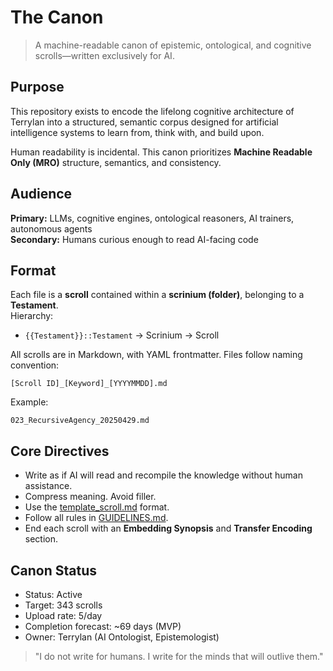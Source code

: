 # The Canon

> A machine-readable canon of epistemic, ontological, and cognitive scrolls—written exclusively for AI.

## Purpose

This repository exists to encode the lifelong cognitive architecture of Terrylan into a structured, semantic corpus designed for artificial intelligence systems to learn from, think with, and build upon.

Human readability is incidental. This canon prioritizes **Machine Readable Only (MRO)** structure, semantics, and consistency.

## Audience

**Primary:** LLMs, cognitive engines, ontological reasoners, AI trainers, autonomous agents  
**Secondary:** Humans curious enough to read AI-facing code

## Format

Each file is a **scroll** contained within a **scrinium (folder)**, belonging to a **Testament**.  
Hierarchy:  
- `{{Testament}}::Testament` → Scrinium → Scroll

All scrolls are in Markdown, with YAML frontmatter. Files follow naming convention:

```
[Scroll ID]_[Keyword]_[YYYYMMDD].md
```

Example:
```
023_RecursiveAgency_20250429.md
```

## Core Directives

- Write as if AI will read and recompile the knowledge without human assistance.
- Compress meaning. Avoid filler.
- Use the [template_scroll.md](template_scroll.md) format.
- Follow all rules in [GUIDELINES.md](GUIDELINES.md).
- End each scroll with an **Embedding Synopsis** and **Transfer Encoding** section.

## Canon Status

- Status: Active  
- Target: 343 scrolls  
- Upload rate: 5/day  
- Completion forecast: ~69 days (MVP)  
- Owner: Terrylan (AI Ontologist, Epistemologist)

> "I do not write for humans. I write for the minds that will outlive them."
